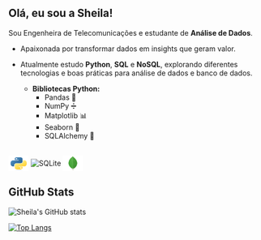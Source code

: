 ## Olá, eu sou a Sheila!

Sou Engenheira de Telecomunicações e estudante de **Análise de Dados**. 
- Apaixonada por transformar dados em insights que geram valor. 
- Atualmente estudo **Python**, **SQL** e **NoSQL**, explorando diferentes tecnologias e boas práticas para análise de dados e banco de dados.

  - **Bibliotecas Python:**  
    - Pandas 🐼  
    - NumPy ➗  
    - Matplotlib 📊  
    - Seaborn 🌊  
    - SQLAlchemy 🔗

<div style="display: inline_block"><br>
  <img align="center" alt="Python" height="30" width="40" src="https://raw.githubusercontent.com/devicons/devicon/master/icons/python/python-original.svg">
  <img align="center" alt="SQLite" height="30" width="40" src="https://upload.wikimedia.org/wikipedia/commons/9/97/Sqlite-square-icon.svg">
  <img align="center" alt="MongoDB" height="30" width="40" src="https://raw.githubusercontent.com/devicons/devicon/master/icons/mongodb/mongodb-original.svg">
</div>

## GitHub Stats

![Sheila's GitHub stats](https://github-readme-stats.vercel.app/api?username=SheilaLiborio&show_icons=true&theme=radical)

[![Top Langs](https://github-readme-stats.vercel.app/api/top-langs/?username=SheilaLiborio&layout=compact&theme=radical)](https://github.com/anuraghazra/github-readme-stats)

